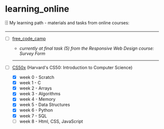 # learning_online
🗄 My learning path - materials and tasks from online courses:

---


- [ ] [free_code_camp](https://www.freecodecamp.org/learn)
   - *currently at final task (5) from the Responsive Web Design course: Survey Form*
   
   ---
   
   
- [ ] [CS50x](https://cs50.harvard.edu/x/2022/) (Harvard's CS50: Introduction to Computer Science)
   - [x] week 0 - Scratch
   - [x] week 1 - C
   - [x] week 2 - Arrays
   - [x] week 3 - Algorithms
   - [x] week 4 - Memory
   - [x] week 5 - Data Structures
   - [x] week 6 - Python
   - [x] week 7 - SQL
   - [ ] week 8 - Html, CSS, JavaScript
